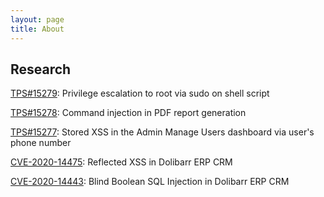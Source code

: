 ```yaml
---
layout: page
title: About
---
```


## Research

[TPS#15279](https://www.nagios.com/downloads/nagios-xi/change-log/): Privilege escalation to root via sudo on shell script

[TPS#15278](https://www.nagios.com/downloads/nagios-xi/change-log/): Command injection in PDF report generation

[TPS#15277](https://www.nagios.com/downloads/nagios-xi/change-log/): Stored XSS in the Admin Manage Users dashboard via user's phone number

[CVE-2020-14475](https://github.com/Dolibarr/dolibarr/commit/22ca5e067189bffe8066df26df923a386f044c08): Reflected XSS in Dolibarr ERP CRM

[CVE-2020-14443](https://github.com/Dolibarr/dolibarr/commit/40e16672e3aa4e9208ea7a4829f30507dcdfc4ba): Blind Boolean SQL Injection in Dolibarr ERP CRM